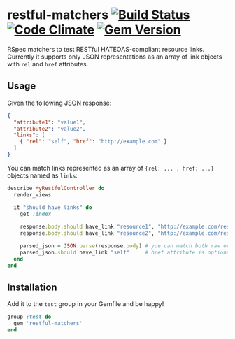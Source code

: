 # restful-matchers [![Build Status](https://travis-ci.org/marcoshack/restful-matchers.png?branch=master)](https://travis-ci.org/marcoshack/restful-matchers) [![Code Climate](https://codeclimate.com/github/marcoshack/restful-matchers.png)](https://codeclimate.com/github/marcoshack/restful-matchers) [![Gem Version](https://badge.fury.io/rb/restful-matchers.png)](http://badge.fury.io/rb/restful-matchers)

RSpec matchers to test RESTful HATEOAS-compliant resource links. Currently it supports only JSON representations as an array of link objects with `rel` and `href` attributes.


## Usage

Given the following JSON response:

```json
{
  "attribute1": "value1",
  "attribute2": "value2",
  "links": [
    { "rel": "self", "href": "http://example.com" }
  ]
}
```

You can match links represented as an array of `{rel: ... , href: ...}` objects named as `links`:

```ruby
describe MyRestfulController do
  render_views

  it "should have links" do
    get :index
    
    response.body.should have_link "resource1", "http://example.com/resource1"
    response.body.should have_link "resource2", "http://example.com/resource1"

    parsed_json = JSON.parse(response.body) # you can match both raw or parsed (hash) JSON
    parsed_json.should have_link "self"     # href attribute is optional
  end
end
```

## Installation

Add it to the `test` group in your Gemfile and be happy!

```ruby
group :test do
  gem 'restful-matchers'
end
```
